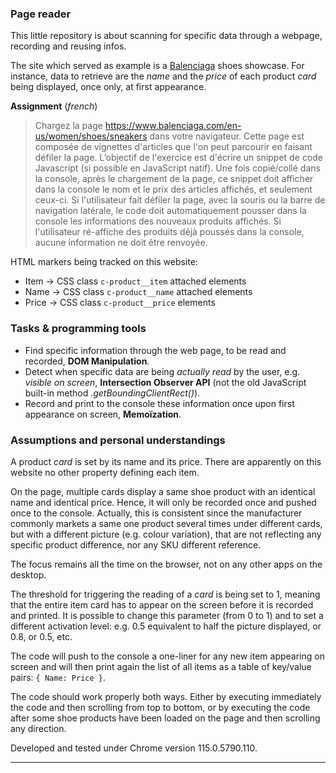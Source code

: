 ### Page reader

This little repository is about scanning for specific data through a webpage, recording and reusing infos.

The site which served as example is a [Balenciaga](https://www.balenciaga.com/en-us/women/shoes/sneakers) shoes showcase. For instance, data to retrieve are the _name_ and the _price_ of each product _card_ being displayed, once only, at first appearance.

**Assignment** (_french_)

> Chargez la page https://www.balenciaga.com/en-us/women/shoes/sneakers dans votre navigateur.
> Cette page est composée de vignettes d'articles que l'on peut parcourir en faisant défiler la page.
> L’objectif de l'exercice est d'écrire un snippet de code Javascript (si possible en JavaScript natif).
> Une fois copié/collé dans la console, après le chargement de la page, ce snippet doit afficher dans la console le nom et le prix des articles affichés, et seulement ceux-ci.
> Si l'utilisateur fait défiler la page, avec la souris ou la barre de navigation latérale, le code doit automatiquement pousser dans la console les informations des nouveaux produits affichés.
> Si l'utilisateur ré-affiche des produits déjà poussés dans la console, aucune information ne doit être renvoyée.

HTML markers being tracked on this website:

- Item $\to$ CSS class `c-product__item` attached elements
- Name $\to$ CSS class `c-product__name` attached elements
- Price $\to$ CSS class `c-product__price` elements

### Tasks & programming tools

- Find specific information through the web page, to be read and recorded, **DOM Manipulation**.
- Detect when specific data are being _actually read_ by the user, e.g. _visible on screen_, **Intersection Observer API** (not the old JavaScript built-in method _.getBoundingClientRect()_).
- Record and print to the console these information once upon first appearance on screen, **Memoïzation**.

### Assumptions and personal understandings

A product _card_ is set by its name and its price. There are apparently on this website no other property defining each item.

On the page, multiple cards display a same shoe product with an identical name and identical price. Hence, it will only be recorded once and pushed once to the console. Actually, this is consistent since the manufacturer commonly markets a same one product several times under different cards, but with a different picture (e.g. colour variation), that are not reflecting any specific product difference, nor any SKU different reference.

The focus remains all the time on the browser, not on any other apps on the desktop.

The threshold for triggering the reading of a _card_ is being set to $1$, meaning that the entire item card has to appear on the screen before it is recorded and printed. It is possible to change this parameter (from $0$ to $1$) and to set a different activation level: e.g. $0.5$ equivalent to half the picture displayed, or $0.8$, or $0.5$, etc.

The code will push to the console a one-liner for any new item appearing on screen and will then print again the list of all items as a table of key/value pairs: `{ Name: Price }`.

The code should work properly both ways. Either by executing immediately the code and then scrolling from top to bottom, or by executing the code after some shoe products have been loaded on the page and then scrolling any direction.

Developed and tested under Chrome version 115.0.5790.110.
<hr/>
